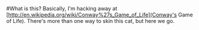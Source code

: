 #What is this?
Basically, I'm hacking away at [http://en.wikipedia.org/wiki/Conway%27s_Game_of_Life](Conway's Game of Life). There's more than one way to skin this cat, but here we go.